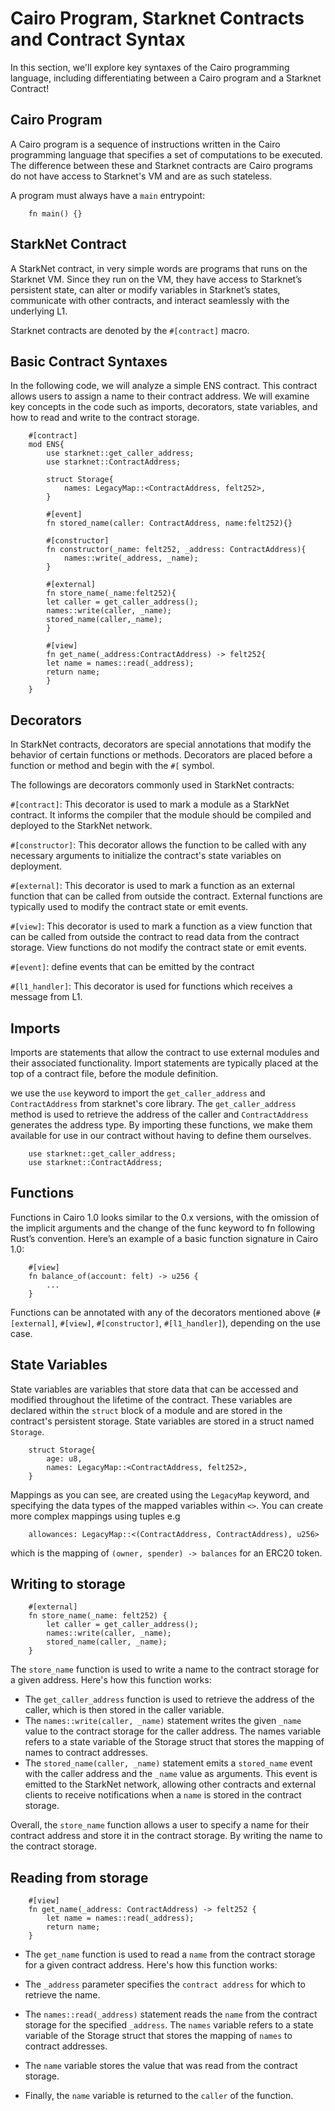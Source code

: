 # Cairo Program, Starknet Contracts and Contract Syntax

In this section, we'll explore key syntaxes of the Cairo programming language, including differentiating between a Cairo program and a Starknet Contract!

## Cairo Program

A Cairo program is a sequence of instructions written in the Cairo programming language that specifies a set of computations to be executed. The difference between these and Starknet contracts are Cairo programs do not have access to Starknet's VM and are as such stateless.

A program must always have a `main` entrypoint:

```cairo
    fn main() {}
```

## StarkNet Contract

A StarkNet contract, in very simple words are programs that runs on the Starknet VM. Since they run on the VM, they have access to Starknet’s persistent state, can alter or modify variables in Starknet’s states, communicate with other contracts, and interact seamlessly with the underlying L1.

Starknet contracts are denoted by the `#[contract]` macro.

## Basic Contract Syntaxes

In the following code, we will analyze a simple ENS contract. This contract allows users to assign a name to their contract address. We will examine key concepts in the code such as imports, decorators, state variables, and how to read and write to the contract storage.

```cairo
    #[contract]
    mod ENS{
        use starknet::get_caller_address;
        use starknet::ContractAddress;

        struct Storage{
            names: LegacyMap::<ContractAddress, felt252>,
        }

        #[event]
        fn stored_name(caller: ContractAddress, name:felt252){}

        #[constructor]
        fn constructor(_name: felt252, _address: ContractAddress){
            names::write(_address, _name);
        }

        #[external]
        fn store_name(_name:felt252){
        let caller = get_caller_address();
        names::write(caller, _name);
        stored_name(caller,_name);
        }

        #[view]
        fn get_name(_address:ContractAddress) -> felt252{
        let name = names::read(_address);
        return name;
        }
    }
```


## Decorators

In StarkNet contracts, decorators are special annotations that modify the behavior of certain functions or methods. Decorators are placed before a function or method and begin with the `#[` symbol.

The followings are decorators commonly used in StarkNet contracts:

`#[contract]`: This decorator is used to mark a module as a StarkNet contract. It informs the compiler that the module should be compiled and deployed to the StarkNet network.

`#[constructor]`: This decorator allows the function to be called with any necessary arguments to initialize the contract's state variables on deployment.

`#[external]`: This decorator is used to mark a function as an external function that can be called from outside the contract. External functions are typically used to modify the contract state or emit events.

`#[view]`: This decorator is used to mark a function as a view function that can be called from outside the contract to read data from the contract storage. View functions do not modify the contract state or emit events.

`#[event]`: define events that can be emitted by the contract

`#[l1_handler]`: This decorator is used for functions which receives a message from L1.


## Imports

Imports are statements that allow the contract to use external modules and their associated functionality. Import statements are typically placed at the top of a contract file, before the module definition.

we use the `use` keyword to import the `get_caller_address` and `ContractAddress` from starknet's core library. The `get_caller_address` method is used to retrieve the address of the caller and `ContractAddress` generates the address type. By importing these functions, we make them available for use in our contract without having to define them ourselves.

```cairo
    use starknet::get_caller_address;
    use starknet::ContractAddress;
```

## Functions
Functions in Cairo 1.0 looks similar to the 0.x versions, with the omission of the implicit arguments and the change of the func keyword to fn following Rust’s convention. Here’s an example of a basic function signature in Cairo 1.0:

```cairo
    #[view]
    fn balance_of(account: felt) -> u256 {
        ...
    }
```

Functions can be annotated with any of the decorators mentioned above (`#[external]`, `#[view]`, `#[constructor]`, `#[l1_handler]`), depending on the use case.

## State Variables

State variables are variables that store data that can be accessed and modified throughout the lifetime of the contract. These variables are declared within the `struct` block of a module and are stored in the contract's persistent storage. State variables are stored in a struct named `Storage`.

```cairo
    struct Storage{
        age: u8,
        names: LegacyMap::<ContractAddress, felt252>,
    }
```
Mappings as you can see, are created using the `LegacyMap` keyword, and specifying the data types of the mapped variables within `<>`. You can create more complex mappings using tuples e.g

```cairo
    allowances: LegacyMap::<(ContractAddress, ContractAddress), u256>
```
which is the mapping of `(owner, spender) -> balances` for an ERC20 token.

## Writing to storage

```cairo
    #[external]
    fn store_name(_name: felt252) {
        let caller = get_caller_address();
        names::write(caller, _name);
        stored_name(caller, _name);
    }

```


The `store_name` function is used to write a name to the contract storage for a given address. Here's how this function works:

- The `get_caller_address` function is used to retrieve the address of the caller, which is then stored in the caller variable.
- The `names::write(caller, _name)` statement writes the given `_name` value to the contract storage for the caller address. The names variable refers to a state variable of the Storage struct that stores the mapping of names to contract addresses.
- The `stored_name(caller, _name)` statement emits a `stored_name` event with the caller address and the `_name` value as arguments. This event is emitted to the StarkNet network, allowing other contracts and external clients to receive notifications when a `name` is stored in the contract storage.

Overall, the `store_name` function allows a user to specify a name for their contract address and store it in the contract storage. By writing the name to the contract storage.

## Reading from storage

```cairo
    #[view]
    fn get_name(_address: ContractAddress) -> felt252 {
        let name = names::read(_address);
        return name;
    }

```

- The `get_name` function is used to read a `name` from the contract storage for a given contract address. Here's how this function works:

- The `_address` parameter specifies the `contract address` for which to retrieve the name.
- The `names::read(_address)` statement reads the `name` from the contract storage for the specified `_address`. The `names` variable refers to a state variable of the Storage struct that stores the mapping of `names` to contract addresses.
- The `name` variable stores the value that was read from the contract storage.
- Finally, the `name` variable is returned to the `caller` of the function.


